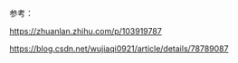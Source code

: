 参考：

https://zhuanlan.zhihu.com/p/103919787

https://blog.csdn.net/wujiaqi0921/article/details/78789087